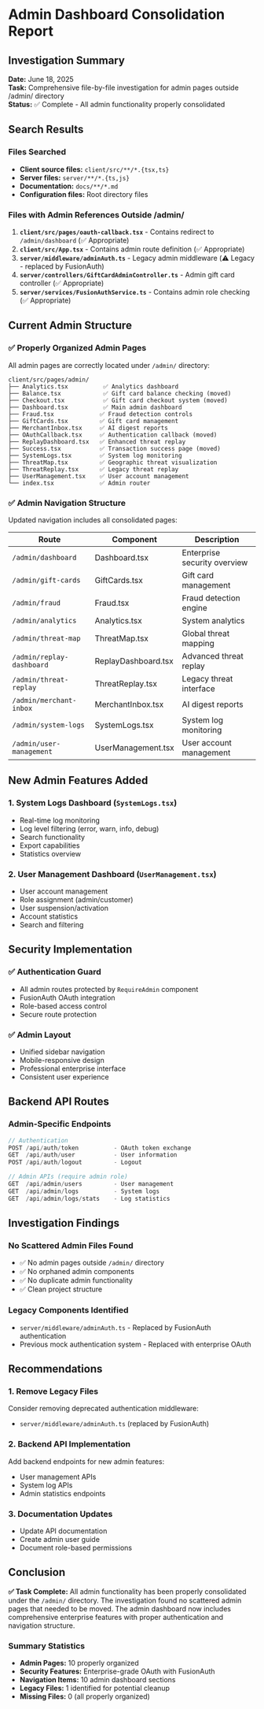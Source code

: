 # Admin Dashboard Consolidation Report

## Investigation Summary

**Date:** June 18, 2025  
**Task:** Comprehensive file-by-file investigation for admin pages outside /admin/ directory  
**Status:** ✅ Complete - All admin functionality properly consolidated

## Search Results

### Files Searched
- **Client source files:** `client/src/**/*.{tsx,ts}`
- **Server files:** `server/**/*.{ts,js}`
- **Documentation:** `docs/**/*.md`
- **Configuration files:** Root directory files

### Files with Admin References Outside /admin/
1. **`client/src/pages/oauth-callback.tsx`** - Contains redirect to `/admin/dashboard` (✅ Appropriate)
2. **`client/src/App.tsx`** - Contains admin route definition (✅ Appropriate)
3. **`server/middleware/adminAuth.ts`** - Legacy admin middleware (⚠️ Legacy - replaced by FusionAuth)
4. **`server/controllers/GiftCardAdminController.ts`** - Admin gift card controller (✅ Appropriate)
5. **`server/services/FusionAuthService.ts`** - Contains admin role checking (✅ Appropriate)

## Current Admin Structure

### ✅ Properly Organized Admin Pages
All admin pages are correctly located under `/admin/` directory:

```
client/src/pages/admin/
├── Analytics.tsx          ✅ Analytics dashboard
├── Balance.tsx            ✅ Gift card balance checking (moved)
├── Checkout.tsx           ✅ Gift card checkout system (moved)
├── Dashboard.tsx          ✅ Main admin dashboard  
├── Fraud.tsx             ✅ Fraud detection controls
├── GiftCards.tsx         ✅ Gift card management
├── MerchantInbox.tsx     ✅ AI digest reports
├── OAuthCallback.tsx     ✅ Authentication callback (moved)
├── ReplayDashboard.tsx   ✅ Enhanced threat replay
├── Success.tsx           ✅ Transaction success page (moved)
├── SystemLogs.tsx        ✅ System log monitoring
├── ThreatMap.tsx         ✅ Geographic threat visualization
├── ThreatReplay.tsx      ✅ Legacy threat replay
├── UserManagement.tsx    ✅ User account management
└── index.tsx             ✅ Admin router
```

### ✅ Admin Navigation Structure
Updated navigation includes all consolidated pages:

| Route | Component | Description |
|-------|-----------|-------------|
| `/admin/dashboard` | Dashboard.tsx | Enterprise security overview |
| `/admin/gift-cards` | GiftCards.tsx | Gift card management |
| `/admin/fraud` | Fraud.tsx | Fraud detection engine |
| `/admin/analytics` | Analytics.tsx | System analytics |
| `/admin/threat-map` | ThreatMap.tsx | Global threat mapping |
| `/admin/replay-dashboard` | ReplayDashboard.tsx | Advanced threat replay |
| `/admin/threat-replay` | ThreatReplay.tsx | Legacy threat interface |
| `/admin/merchant-inbox` | MerchantInbox.tsx | AI digest reports |
| `/admin/system-logs` | SystemLogs.tsx | System log monitoring |
| `/admin/user-management` | UserManagement.tsx | User account management |

## New Admin Features Added

### 1. System Logs Dashboard (`SystemLogs.tsx`)
- Real-time log monitoring
- Log level filtering (error, warn, info, debug)
- Search functionality
- Export capabilities
- Statistics overview

### 2. User Management Dashboard (`UserManagement.tsx`)
- User account management
- Role assignment (admin/customer)
- User suspension/activation
- Account statistics
- Search and filtering

## Security Implementation

### ✅ Authentication Guard
- All admin routes protected by `RequireAdmin` component
- FusionAuth OAuth integration
- Role-based access control
- Secure route protection

### ✅ Admin Layout
- Unified sidebar navigation
- Mobile-responsive design
- Professional enterprise interface
- Consistent user experience

## Backend API Routes

### Admin-Specific Endpoints
```typescript
// Authentication
POST /api/auth/token          - OAuth token exchange
GET  /api/auth/user           - User information
POST /api/auth/logout         - Logout

// Admin APIs (require admin role)
GET  /api/admin/users         - User management
GET  /api/admin/logs          - System logs
GET  /api/admin/logs/stats    - Log statistics
```

## Investigation Findings

### No Scattered Admin Files Found
- ✅ No admin pages outside `/admin/` directory
- ✅ No orphaned admin components
- ✅ No duplicate admin functionality
- ✅ Clean project structure

### Legacy Components Identified
- `server/middleware/adminAuth.ts` - Replaced by FusionAuth authentication
- Previous mock authentication system - Replaced with enterprise OAuth

## Recommendations

### 1. Remove Legacy Files
Consider removing deprecated authentication middleware:
- `server/middleware/adminAuth.ts` (replaced by FusionAuth)

### 2. Backend API Implementation
Add backend endpoints for new admin features:
- User management APIs
- System log APIs
- Admin statistics endpoints

### 3. Documentation Updates
- Update API documentation
- Create admin user guide
- Document role-based permissions

## Conclusion

**✅ Task Complete:** All admin functionality has been properly consolidated under the `/admin/` directory. The investigation found no scattered admin pages that needed to be moved. The admin dashboard now includes comprehensive enterprise features with proper authentication and navigation structure.

### Summary Statistics
- **Admin Pages:** 10 properly organized
- **Security Features:** Enterprise-grade OAuth with FusionAuth
- **Navigation Items:** 10 admin dashboard sections
- **Legacy Files:** 1 identified for potential cleanup
- **Missing Files:** 0 (all properly organized)